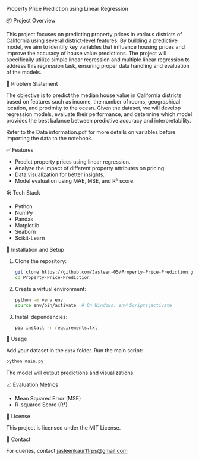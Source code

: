 Property Price Prediction using Linear Regression

📦 Project Overview

This project focuses on predicting property prices in various districts of California using several district-level features. By building a predictive model, we aim to identify key variables that influence housing prices and improve the accuracy of house value predictions. The project will specifically utilize simple linear regression and multiple linear regression to address this regression task, ensuring proper data handling and evaluation of the models.

🧐 Problem Statement

The objective is to predict the median house value in California districts based on features such as income, the number of rooms, geographical location, and proximity to the ocean. Given the dataset, we will develop regression models, evaluate their performance, and determine which model provides the best balance between predictive accuracy and interpretability.

Refer to the Data information.pdf for more details on variables before importing the data to the notebook.

✅ Features

* Predict property prices using linear regression.
* Analyze the impact of different property attributes on pricing.
* Data visualization for better insights.
* Model evaluation using MAE, MSE, and R² score.

🛠️ Tech Stack

* Python
* NumPy
* Pandas
* Matplotlib
* Seaborn
* Scikit-Learn

🚀 Installation and Setup

1. Clone the repository:

   ```bash
   git clone https://github.com/Jasleen-05/Property-Price-Prediction.git
   cd Property-Price-Prediction
   ```

2. Create a virtual environment:

   ```bash
   python -m venv env
   source env/bin/activate  # On Windows: env\Scripts\activate
   ```

3. Install dependencies:

   ```bash
   pip install -r requirements.txt
   ```

📝 Usage

Add your dataset in the `data` folder.
Run the main script:

  ```bash
  python main.py
  ```
The model will output predictions and visualizations.

📈 Evaluation Metrics

* Mean Squared Error (MSE)
* R-squared Score (R²)

📄 License

This project is licensed under the MIT License.

📧 Contact

For queries, contact jasleenkaur11rps@gmail.com
